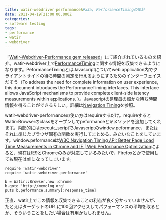 ```yaml
---
title: watir-webdriver-performance&#x3a; PerformanceTimingの集計
date: 2011-04-19T21:00:00.000Z
categories:
- software testing
tags:
- performance
- watir
- webdriver
---
```

「[Watir-Webdriver-Performance gem released](http://altentee.com/blogs/2011/watir-webdriver-performance-gem-released/)」にて紹介されているものを紹介。watir-webdriver上で[PerformanceTiming](http://w3c-test.org/webperf/specs/NavigationTiming/#nt-navigation-timing-interface)に関する情報を収集できるようになります。PeformanceTimingとはJavascriptについてweb application内でクライアントサイドの待ち時間の測定を行えるようにするためのインターフェイスだそう（To address the need for complete information on user experience, this document introduces the PerformanceTiming interfaces. This interface allows JavaScript mechanisms to provide complete client-side latency measurements within applications. ）。Javascriptの処理毎の細かな待ち時間情報を得ることができるらしい。詳細は[Navigation Timing](http://w3c-test.org/webperf/specs/NavigationTiming/)を参照。

<!-- more -->

watir-webdriver-performanceの使い方はrequireするだけ。requireするとWatir::Browserのclassをオープンしてpeformanceとかメソッドを追加してくれます。内部的にはexecute_scriptでJavascriptのwindow.peformance、またはそれに準じたブラウザ固有の関数を実行してまとめる、みたいなことをしています。window.peformanceは[W3C Navigation Timing API: Better Page Load Time Measurements in Chrome and IE | Web Performance Optimization](http://blog.yottaa.com/2011/03/w3c-navigation-timing-api-better-page-load-time-measurements-in-chrome-and-ie/)によると、現在はIE9とChromeのみが対応しているみたいで、Firefoxとかで使用しても現在はnilになってしまいます。

```
require 'watir-webdriver'
require 'watir-webdriver-performance'

b = Watir::Browser.new :chrome
b.goto 'http://memolog.org'
puts b.peformance.summary[:response_time]

```

正直、watir上でこの情報を収集できることの利点が良く分かっていませんが、たとえばターゲットのURLに100回アクセスしてパフォーマンスの平均を取るとか、そういうことをしたい場合は有用かもしれません。
